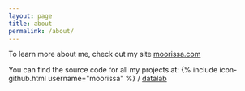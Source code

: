 ```yaml
---
layout: page
title: about
permalink: /about/
---
```


To learn more about me, check out my site [moorissa.com](http://moorissa.com/)

You can find the source code for all my projects at:
{% include icon-github.html username="moorissa" %} /
[datalab](https://github.com/moorissa/datalab)
